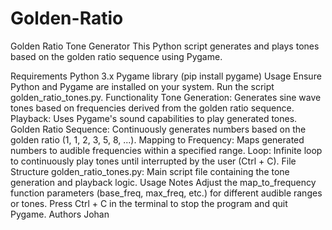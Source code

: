 # Golden-Ratio
Golden Ratio Tone Generator
This Python script generates and plays tones based on the golden ratio sequence using Pygame.

Requirements
Python 3.x
Pygame library (pip install pygame)
Usage
Ensure Python and Pygame are installed on your system.
Run the script golden_ratio_tones.py.
Functionality
Tone Generation: Generates sine wave tones based on frequencies derived from the golden ratio sequence.
Playback: Uses Pygame's sound capabilities to play generated tones.
Golden Ratio Sequence: Continuously generates numbers based on the golden ratio (1, 1, 2, 3, 5, 8, ...).
Mapping to Frequency: Maps generated numbers to audible frequencies within a specified range.
Loop: Infinite loop to continuously play tones until interrupted by the user (Ctrl + C).
File Structure
golden_ratio_tones.py: Main script file containing the tone generation and playback logic.
Usage Notes
Adjust the map_to_frequency function parameters (base_freq, max_freq, etc.) for different audible ranges or tones.
Press Ctrl + C in the terminal to stop the program and quit Pygame.
Authors
Johan 

